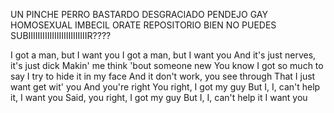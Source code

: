 UN PINCHE PERRO BASTARDO DESGRACIADO PENDEJO GAY HOMOSEXUAL IMBECIL ORATE REPOSITORIO BIEN NO PUEDES SUBIIIIIIIIIIIIIIIIIIIIIIIIIR????

I got a man, but I want you
I got a man, but I want you
And it's just nerves, it's just dick
Makin' me think 'bout someone new
You know I got so much to say
I try to hide it in my face
And it don't work, you see through
That I just want get wit' you
And you're right
You right, I got my guy
But I, I, can't help it, I want you
Said, you right, I got my guy
But I, I, can't help it I want you
